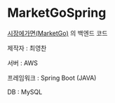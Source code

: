 # MarketGoSpring

[시장에가면(MarketGo)](https://github.com/ChoiYeongChan/MarketGo) 의 백엔드 코드

제작자 : 최영찬

서버 : AWS

프레임워크 : Spring Boot (JAVA)

DB : MySQL
